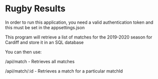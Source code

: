 Rugby Results
================
In order to run this application, you need a valid authentication token and this must be set in the appsettings.json

This program will retrieve a list of matches for the 2019-2020 season for Cardiff and store it in an SQL database

You can then use:

/api/match - Retrieves all matches

/api/match/:id - Retrieves a match for a particular matchId